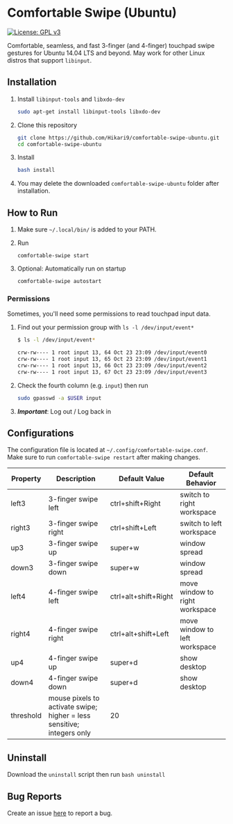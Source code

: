 # Comfortable Swipe (Ubuntu)
[![License: GPL v3](https://img.shields.io/badge/License-GPL%20v3-blue.svg)](https://www.gnu.org/licenses/gpl-3.0)  

Comfortable, seamless, and fast 3-finger (and 4-finger) touchpad swipe gestures for Ubuntu 14.04 LTS and beyond. May work for other Linux distros that support `libinput`.

## Installation

1. Install `libinput-tools` and `libxdo-dev`
    
    ```bash
    sudo apt-get install libinput-tools libxdo-dev
    ```

2. Clone this repository
    
    ```bash
    git clone https://github.com/Hikari9/comfortable-swipe-ubuntu.git
    cd comfortable-swipe-ubuntu
    ```

3. Install

    ```bash
    bash install
    ```

4. You may delete the downloaded `comfortable-swipe-ubuntu` folder after installation.

## How to Run

1. Make sure `~/.local/bin/` is added to your PATH.
2. Run
    
    ```
    comfortable-swipe start
    ```
    
3. Optional: Automatically run on startup

    ```
    comfortable-swipe autostart
    ```

### Permissions
Sometimes, you'll need some permissions to read touchpad input data.

1. Find out your permission group with `ls -l /dev/input/event*`
    ```bash
    $ ls -l /dev/input/event*

    crw-rw---- 1 root input 13, 64 Oct 23 23:09 /dev/input/event0
    crw-rw---- 1 root input 13, 65 Oct 23 23:09 /dev/input/event1
    crw-rw---- 1 root input 13, 66 Oct 23 23:09 /dev/input/event2
    crw-rw---- 1 root input 13, 67 Oct 23 23:09 /dev/input/event3
    ```

2. Check the fourth column (e.g. `input`) then run
    ```bash
    sudo gpasswd -a $USER input
    ```

3. ***Important***: Log out / Log back in 

## Configurations
The configuration file is located at `~/.config/comfortable-swipe.conf`.  
Make sure to run `comfortable-swipe restart` after making changes.

Property  | Description | Default Value | Default Behavior
--------- | ----------- | -------------- | -----
left3     | 3-finger swipe left | ctrl+shift+Right | switch to right workspace
right3    | 3-finger swipe right | ctrl+shift+Left | switch to left workspace
up3       | 3-finger swipe up | super+w | window spread
down3     | 3-finger swipe down | super+w | window spread
left4     | 4-finger swipe left | ctrl+alt+shift+Right | move window to right workspace
right4    | 4-finger swipe right | ctrl+alt+shift+Left | move window to left workspace
up4       | 4-finger swipe up | super+d | show desktop
down4     | 4-finger swipe down | super+d | show desktop
threshold | mouse pixels to activate swipe; higher = less sensitive; integers only | 20

## Uninstall
Download the `uninstall` script then run `bash uninstall`  

## Bug Reports
Create an issue [here](https://github.com/Hikari9/comfortable-swipe-ubuntu/issues/new) to report a bug.

